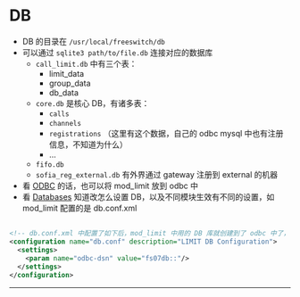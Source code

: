 # DB

- DB 的目录在 `/usr/local/freeswitch/db`
- 可以通过 `sqlite3 path/to/file.db` 连接对应的数据库
  - `call_limit.db` 中有三个表：
    - limit_data
    - group_data
    - db_data
  - `core.db` 是核心 DB，有诸多表：
    - `calls`
    - `channels`
    - `registrations` （这里有这个数据，自己的 odbc mysql 中也有注册信息，不知道为什么）
    - ...
  - `fifo.db`
  - `sofia_reg_external.db` 有外界通过 gateway 注册到 external 的机器
- 看 [ODBC] 的话，也可以将 mod_limit 放到 odbc 中
- 看 [Databases] 知道改怎么设置  DB，以及不同模块生效有不同的设置，如 mod_limit 配置的是 db.conf.xml


##

```xml
<!-- db.conf.xml 中配置了如下后，mod_limit 中用的 DB 库就创建到了 odbc 中了，有如下表： db_data, group_data, limit_data  -->
<configuration name="db.conf" description="LIMIT DB Configuration">
  <settings>
    <param name="odbc-dsn" value="fs07db::"/>
  </settings>
</configuration>
```
---

[Databases]:https://developer.signalwire.com/freeswitch/FreeSWITCH-Explained/Databases/FreeSWITCH-Databases_13173016
[ODBC]:https://developer.signalwire.com/freeswitch/FreeSWITCH-Explained/Databases/ODBC_13173465/
